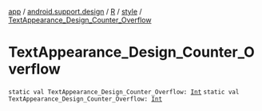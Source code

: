 [app](../../../index.md) / [android.support.design](../../index.md) / [R](../index.md) / [style](index.md) / [TextAppearance_Design_Counter_Overflow](./-text-appearance_-design_-counter_-overflow.md)

# TextAppearance_Design_Counter_Overflow

`static val TextAppearance_Design_Counter_Overflow: `[`Int`](https://kotlinlang.org/api/latest/jvm/stdlib/kotlin/-int/index.html)
`static val TextAppearance_Design_Counter_Overflow: `[`Int`](https://kotlinlang.org/api/latest/jvm/stdlib/kotlin/-int/index.html)